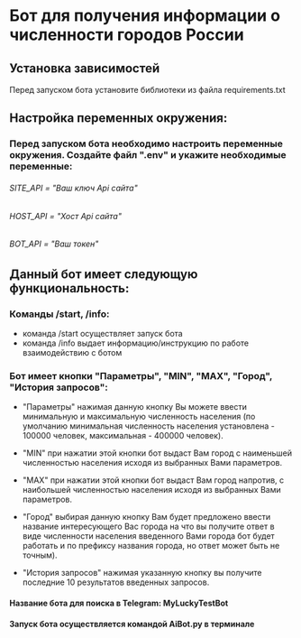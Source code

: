 # Бот для получения информации о численности городов России

## Установка зависимостей
Перед запуском бота установите библиотеки из файла requirements.txt

## Настройка переменных окружения:

### Перед запуском бота необходимо настроить переменные окружения. Создайте файл ".env" и укажите необходимые переменные:

###### SITE_API = "Ваш ключ Api сайта" 

###### HOST_API = "Хост Api сайта" 

###### BOT_API = "Ваш токен"

## Данный бот имеет следующую функциональность:

### Команды /start, /info:
- команда /start осуществляет запуск бота
- команда /info выдает информацию/инструкцию по работе взаимодействию с ботом

### Бот имеет кнопки "Параметры", "MIN", "MAX", "Город", "История запросов":
- "Параметры" нажимая данную кнопку Вы можете ввести минимальную и максимальную
        численность населения (по умолчанию минимальная численность населения 
        установлена - 100000 человек, максимальная - 400000 человек).

- "MIN" при нажатии этой кнопки бот выдаст Вам город с наименьшей численностью населения 
        исходя из выбранных Вами параметров.

- "MAX" при нажатии этой кнопки бот выдаст Вам город напротив, с наибольшей численностью 
        населения исходя из выбранных Вами параметров.

- "Город" выбирая данную кнопку Вам будет предложено ввести название интересующего Вас города
        на что вы получите ответ в виде численности населения введенного Вами города 
        бот будет работать и по префиксу названия города, но ответ может быть не точным).

- "История запросов" нажимая указанную кнопку вы получите последние 10 результатов введенных
        запросов.

#### Название бота для поиска в Telegram: MyLuckyTestBot

#### Запуск бота осуществляется командой AiBot.py в терминале